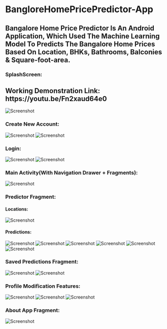 # BangloreHomePricePredictor-App
<h2>Bangalore Home Price Predictor Is An Android Application, Which Used The Machine Learning Model To Predicts The Bangalore Home Prices Based On Location, BHKs, Bathrooms, Balconies & Square-foot-area.</h2>
<h3>SplashScreen: </h3>

<h2>Working Demonstration Link: https://youtu.be/Fn2xaud64e0</h2>

![Screenshot](/screenshots/splash_screen.png)

<h3>Create New Account: </h3>

![Screenshot](/screenshots/register.png)
![Screenshot](/screenshots/register_2.png)

<h3>Login: </h3>

![Screenshot](/screenshots/login_1.png)
![Screenshot](/screenshots/login_2.png)

<h3>Main Activity(With Navigation Drawer + Fragments): </h3>

![Screenshot](/screenshots/main.png)

<h3>Predictor Fragment: </h3>

<h4>Locations: </h4>

![Screenshot](/screenshots/predictor_1.png)

<h4>Predictions: </h4>

![Screenshot](/screenshots/predictor_2.png)
![Screenshot](/screenshots/predictor_3.png)
![Screenshot](/screenshots/predictor_4.png)
![Screenshot](/screenshots/predictor_5.png)
![Screenshot](/screenshots/predictor_6.png)
![Screenshot](/screenshots/predictor_7.png)

<h3>Saved Predictions Fragment: </h3>

![Screenshot](/screenshots/saved_predictions_1.png)
![Screenshot](/screenshots/saved_predictions_2.png)

<h3>Profile Modification Features: </h3>

![Screenshot](/screenshots/profile_1.png)
![Screenshot](/screenshots/profile_2.png)
![Screenshot](/screenshots/profile_3.png)

<h3>About App Fragment: </h3>

![Screenshot](/screenshots/about_app.png)
